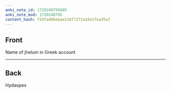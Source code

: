 ```yaml
---
anki_note_id: 1720240795605
anki_note_mod: 1720240795
content_hash: f29fad06ebae216f7272a10e1fea35a7
---
```


## Front

Name of jhelum in Greek account

<hr/>

## Back

Hydaspes